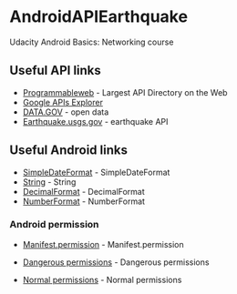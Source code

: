 # AndroidAPIEarthquake
Udacity Android Basics: Networking course

## Useful API links
* [Programmableweb](https://www.programmableweb.com/apis/directory) - Largest API Directory on the Web
* [Google APIs Explorer](https://developers.google.com/apis-explorer/#p/) 
* [DATA.GOV](https://www.data.gov/) - open data
* [Earthquake.usgs.gov](https://earthquake.usgs.gov/fdsnws/event/1/) - earthquake API

## Useful Android links
* [SimpleDateFormat](https://developer.android.com/reference/java/text/SimpleDateFormat?utm_source=udacity&utm_medium=course&utm_campaign=android_basics) - SimpleDateFormat
* [String](https://developer.android.com/reference/java/lang/String) - String
* [DecimalFormat](https://developer.android.com/reference/java/text/DecimalFormat?utm_source=udacity&utm_medium=course&utm_campaign=android_basics) - DecimalFormat
* [NumberFormat](https://developer.android.com/reference/java/text/NumberFormat?utm_source=udacity&utm_medium=course&utm_campaign=android_basics) - NumberFormat

### Android permission
* [Manifest.permission](https://developer.android.com/reference/android/Manifest.permission?utm_source=udacity&utm_medium=course&utm_campaign=android_basics) - Manifest.permission

* [Dangerous permissions](https://developer.android.com/guide/topics/permissions/overview?utm_source=udacity&utm_medium=course&utm_campaign=android_basics#normal-dangerous) - Dangerous permissions
* [Normal permissions](https://developer.android.com/guide/topics/permissions/overview?utm_source=udacity&utm_medium=course&utm_campaign=android_basics#normal-dangerous) - Normal permissions

